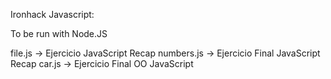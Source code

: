 Ironhack Javascript:

To be run with Node.JS

file.js -> Ejercicio JavaScript Recap
numbers.js -> Ejercicio Final JavaScript Recap
car.js -> Ejercicio Final OO JavaScript
